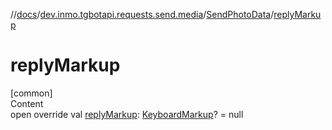 //[docs](../../../index.md)/[dev.inmo.tgbotapi.requests.send.media](../index.md)/[SendPhotoData](index.md)/[replyMarkup](reply-markup.md)



# replyMarkup  
[common]  
Content  
open override val [replyMarkup](reply-markup.md): [KeyboardMarkup](../../dev.inmo.tgbotapi.types.buttons/-keyboard-markup/index.md)? = null  



